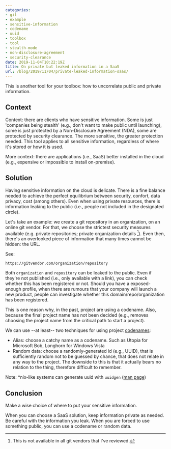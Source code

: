```yaml
---
categories:
- git
- example
- sensitive-information
- codename
- uuid
- toolbox
- tool
- stealth-mode
- non-disclosure-agreement
- security-clearance
date: 2019-11-04T10:22:19Z
title: On private but leaked information in a SaaS
url: /blog/2019/11/04/private-leaked-information-saas/
---
```


This is another tool for your toolbox: how to uncorrelate public and private information.

## Context

Context: there are clients who have sensitive information. Some is just 'companies being stealth' (e.g., don't want to make public until launching), some is just protected by a Non-Disclosure Agreement (NDA), some are protected by security clearance. The more sensitive, the greater protection needed. This tool applies to all sensitive information, regardless of where it's stored or how it is used.

More context: there are applications (i.e., SaaS) better installed in the cloud (e.g., expensive or impossible to install on-premise).

## Solution

Having sensitive information on the cloud is delicate. There is a fine balance needed to achieve the perfect equilibrium between security, confort, data privacy, cost (among others). Even when using private resources, there is information leaking to the public (i.e., people not included in the designated circle). 

Let's take an example: we create a git repository in an organization, on an online git vendor. For that, we choose the strictest security measures available (e.g. private repositories; private organization details [^1]). Even then, there's an overlooked piece of information that many times cannot be hidden: the URL.

See:

```
https://gitvendor.com/organization/repository
```

Both `organization` and `repository` can be leaked to the public. Even if they're not published (i.e., only available with a link), you can check whether this has been registered or not. Should you have a exposed-enough profile, when there are rumours that your company will launch a new product, people can investigate whether this domain/repo/organization has been registered.

This is one reason why, in the past, project are using a codename. Also, because the final project name has not been decided (e.g., removes choosing the project name from the critical path to start a project).

We can use --at least-- two techniques for using project [codenames](https://en.wikipedia.org/wiki/List_of_Microsoft_codenames):

  - Alias: choose a catchy name as a codename. Such as Utopia for Microsoft Bob, Longhorn for Windows Vista
  - Random data: choose a randomly-generated id (e.g., UUID), that is sufficiently random not to be guessed by chance, that does not relate in any way to the project. The downside to this is that it actually bears no relation to the thing, therefore difficult to remember.

Note: *nix-like systems can generate uuid with `uuidgen` ([man page](http://man7.org/linux/man-pages/man1/uuidgen.1.html))

## Conclusion

Make a wise choice of where to put your sensitive information.

When you can choose a SaaS solution, keep information private as needed. Be careful with the information you leak. When you are forced to use something public, you can use a codename or random data.


[^1]: This is not available in all git vendors that I've reviewed.
